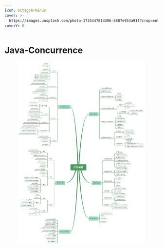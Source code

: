 ```yaml
---
icon: octagon-minus
cover: >-
  https://images.unsplash.com/photo-1735447814306-8887e953a91f?crop=entropy&cs=srgb&fm=jpg&ixid=M3wxOTcwMjR8MHwxfHJhbmRvbXx8fHx8fHx8fDE3Mzg0MjIwNjl8&ixlib=rb-4.0.3&q=85
coverY: 0
---
```


# Java-Concurrence

<figure><img src="../.gitbook/assets/image (7) (1).png" alt=""><figcaption></figcaption></figure>

